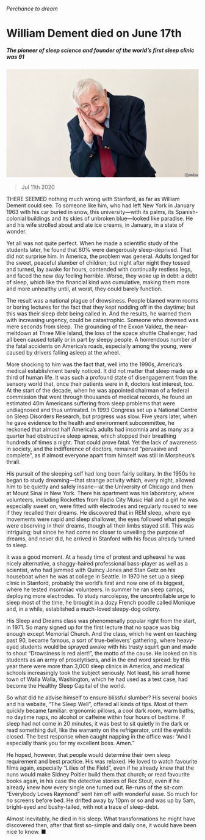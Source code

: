 ###### Perchance to dream

# William Dement died on June 17th 

##### The pioneer of sleep science and founder of the world’s first sleep clinic was 91 

![image](images/20200711_OBP001_0.jpg) 

> Jul 11th 2020 

THERE SEEMED nothing much wrong with Stanford, as far as William Dement could see. To someone like him, who had left New York in January 1963 with his car buried in snow, this university—with its palms, its Spanish-colonial buildings and its skies of unbroken blue—looked like paradise. He and his wife strolled about and ate ice creams, in January, in a state of wonder.

Yet all was not quite perfect. When he made a scientific study of the students later, he found that 80% were dangerously sleep-deprived. That did not surprise him. In America, the problem was general. Adults longed for the sweet, peaceful slumber of children; but night after night they tossed and turned, lay awake for hours, contended with continually restless legs, and faced the new day feeling horrible. Worse, they woke up in debt: a debt of sleep, which like the financial kind was cumulative, making them more and more unhealthy until, at worst, they could barely function.


The result was a national plague of drowsiness. People blamed warm rooms or boring lectures for the fact that they kept nodding off in the daytime; but this was their sleep debt being called in. And the results, he warned them with increasing urgency, could be catastrophic. Someone who drowsed was mere seconds from sleep. The grounding of the Exxon Valdez, the near-meltdown at Three Mile Island, the loss of the space shuttle Challenger, had all been caused totally or in part by sleepy people. A horrendous number of the fatal accidents on America’s roads, especially among the young, were caused by drivers falling asleep at the wheel.

More shocking to him was the fact that, well into the 1990s, America’s medical establishment barely noticed. It did not matter that sleep made up a third of human life. It was such a profound state of disengagement from the sensory world that, once their patients were in it, doctors lost interest, too. At the start of the decade, when he was appointed chairman of a federal commission that went through thousands of medical records, he found an estimated 40m Americans suffering from sleep problems that were undiagnosed and thus untreated. In 1993 Congress set up a National Centre on Sleep Disorders Research, but progress was slow. Five years later, when he gave evidence to the health and environment subcommittee, he reckoned that almost half America’s adults had insomnia and as many as a quarter had obstructive sleep apnea, which stopped their breathing hundreds of times a night. That could prove fatal. Yet the lack of awareness in society, and the indifference of doctors, remained “pervasive and complete”, as if almost everyone apart from himself was still in Morpheus’s thrall.

His pursuit of the sleeping self had long been fairly solitary. In the 1950s he began to study dreaming—that strange activity which, every night, allowed him to be quietly and safely insane—at the University of Chicago and then at Mount Sinai in New York. There his apartment was his laboratory, where volunteers, including Rockettes from Radio City Music Hall and a girl he was especially sweet on, were fitted with electrodes and regularly roused to see if they recalled their dreams. He discovered that in REM sleep, where eye movements were rapid and sleep shallower, the eyes followed what people were observing in their dreams, though all their limbs stayed still. This was intriguing; but since he had come no closer to unveiling the purpose of dreams, and never did, he arrived in Stanford with his focus already turned to sleep.

It was a good moment. At a heady time of protest and upheaval he was nicely alternative, a shaggy-haired professional bass-player as well as a scientist, who had jammed with Quincy Jones and Stan Getz on his houseboat when he was at college in Seattle. In 1970 he set up a sleep clinic in Stanford, probably the world’s first and now one of its biggest, where he tested insomniac volunteers. In summer he ran sleep camps, deploying more electrodes. To study narcolepsy, the uncontrollable urge to sleep most of the time, he brought in a dozy French poodle called Monique and, in a while, established a much-loved sleepy-dog colony.

His Sleep and Dreams class was phenomenally popular right from the start, in 1971. So many signed up for the first lecture that no space was big enough except Memorial Church. And the class, which he went on teaching past 90, became famous, a sort of true-believers’ gathering, where heavy-eyed students would be sprayed awake with his trusty squirt gun and made to shout “Drowsiness is red alert!”, the motto of the cause. He looked on his students as an army of proselytisers, and in the end word spread: by this year there were more than 3,000 sleep clinics in America, and medical schools increasingly took the subject seriously. Not least, his small home town of Walla Walla, Washington, which he had used as a test case, had become the Healthy Sleep Capital of the world.

So what did he advise himself to ensure blissful slumber? His several books and his website, “The Sleep Well”, offered all kinds of tips. Most of them quickly became familiar: ergonomic pillows, a cool dark room, warm baths, no daytime naps, no alcohol or caffeine within four hours of bedtime. If sleep had not come in 20 minutes, it was best to sit quietly in the dark or read something dull, like the warranty on the refrigerator, until the eyelids closed. The best response when caught napping in the office was: “And I especially thank you for my excellent boss. Amen.”

He hoped, however, that people would determine their own sleep requirement and best practice. His was relaxed. He loved to watch favourite films again, especially “Lilies of the Field”, even if he already knew that the nuns would make Sidney Poitier build them that church; or read favourite books again, in his case the detective stories of Rex Stout, even if he already knew how every single one turned out. Re-runs of the sit-com “Everybody Loves Raymond” sent him off with wonderful ease. So much for no screens before bed. He drifted away by 10pm or so and was up by 5am, bright-eyed and bushy-tailed, with not a trace of sleep-debt.

Almost inevitably, he died in his sleep. What transformations he might have discovered then, after that first so-simple and daily one, it would have been nice to know. ■

